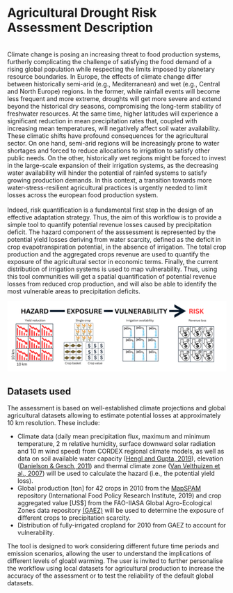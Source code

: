 # Agricultural Drought Risk Assessment Description
<br>
Climate change is posing an increasing threat to food production systems, furtherly complicating the challenge of satisfying the food demand of a rising global population while respecting the limits imposed by planetary resource boundaries. In Europe, the effects of climate change differ between historically semi-arid (e.g., Mediterranean) and wet (e.g., Central and North Europe) regions. In the former, while rainfall events will become less frequent and more extreme, droughts will get more severe and extend beyond the historical dry seasons, compromising the long-term stability of freshwater resources. At the same time, higher latitudes will experience a significant reduction in mean precipitation rates that, coupled with increasing mean temperatures, will negatively affect soil water availability. These climatic shifts have profound consequences for the agricultural sector. On one hand, semi-arid regions will be increasingly prone to water shortages and forced to reduce allocations to irrigation to satisfy other public needs. On the other, historically wet regions might be forced to invest in the large-scale expansion of their irrigation systems, as the decreasing water availability will hinder the potential of rainfed systems to satisfy growing production demands. In this context, a transition towards more water-stress-resilient agricultural practices is urgently needed to limit losses across the european food production system.
<br>
<br>
Indeed, risk quantification is a fundamental first step in the design of an effective adaptation strategy. Thus, the aim of this workflow is to provide a simple tool to quantify potential revenue losses caused by precipitation deficit. The hazard component of the asssessment is represented by the potential yield losses deriving from water scarcity, defined as the deficit in crop evapotranspiration potential, in the absence of irrigation. The total crop production and the aggregated crops revenue are used to quantify the exposure of the agricultural sector in economic terms. Finally, the current distribution of irrigation systems is used to map vulnerability. Thus, using this tool communities will get a spatial quantification of potential revenue losses from reduced crop production, and will also be able to identify the most vulnerable areas to precipitation deficits.

![risk_graphic](agriculture_risk_graphic.png)

## Datasets used

The assessment is based on well-established climate projections and global agricultural datasets allowing to estimate potential losses at approximately 10 km resolution. These include:

* Climate data (daily mean precipitation flux, maximum and minimum temperature, 2 m relative humidity, surface downward solar radiation and 10 m wind speed) from CORDEX regional climate models, as well as data on soil available water capacity ([Hengl and Gupta, 2019](https://zenodo.org/records/2629149)), elevation ([Danielson & Gesch, 2011](https://pubs.usgs.gov/of/2011/1073/)) and thermal climate zone ([Van Velthuizen et al., 2007](https://www.fao.org/publications/card/en/c/2b0a758c-d40d-5706-a80d-32ebd864a57a)) will be used to calculate the hazard (i.e., the potential yield loss). 
* Global production [ton] for 42 crops in 2010 from the [MapSPAM](https://mapspam.info/) repository (International Food Policy Research Institute, 2019) and crop aggregated value [US$] from the FAO-IIASA Global Agro-Ecological Zones data repository [(GAEZ)](https://gaez.fao.org/) will be used to determine the exposure of different crops to precipitation scarcity.
* Distribution of fully-irrigated cropland for 2010 from GAEZ to account for vulnerability. 

The tool is designed to work considering different future time periods and emission scenarios, allowing the user to understand the implications of different levels of gloabl warming. The user is invited to further personalise the workflow using local datasets for agricultural production to increase the accuracy of the assessment or to test the reliability of the default global datasets.






